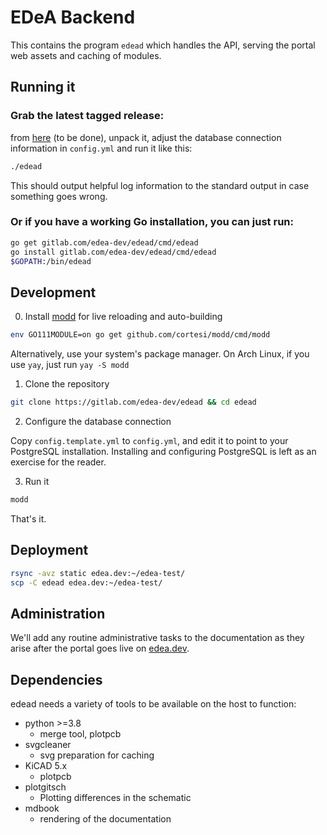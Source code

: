 # EDeA Backend

This contains the program `edead` which handles the API, serving the portal web assets and caching of modules.

## Running it

### Grab the latest tagged release:
 from [here](-/tags) (to be done), unpack it, adjust the database connection information in `config.yml` and run it like this:

```sh
./edead
```

This should output helpful log information to the standard output in case something goes wrong.


### Or if you have a working Go installation, you can just run:

```sh
go get gitlab.com/edea-dev/edead/cmd/edead
go install gitlab.com/edea-dev/edead/cmd/edead
$GOPATH:/bin/edead
```

## Development

0. Install [modd](https://github.com/cortesi/modd) for live reloading and auto-building

```sh
env GO111MODULE=on go get github.com/cortesi/modd/cmd/modd
```

Alternatively, use your system's package manager. On Arch Linux, if you use `yay`, just run `yay -S modd` 

1. Clone the repository

```sh
git clone https://gitlab.com/edea-dev/edead && cd edead
```

2. Configure the database connection

Copy `config.template.yml` to `config.yml`, and edit it to point to your PostgreSQL installation. Installing and configuring PostgreSQL is left as an exercise for the reader.

3. Run it

```sh
modd
```

That's it.

## Deployment

```sh
rsync -avz static edea.dev:~/edea-test/
scp -C edead edea.dev:~/edea-test/
```

## Administration

We'll add any routine administrative tasks to the documentation as they arise after the portal goes live on [edea.dev](https://edea.dev).

## Dependencies

edead needs a variety of tools to be available on the host to function:

- python >=3.8
  - merge tool, plotpcb
- svgcleaner
  - svg preparation for caching
- KiCAD 5.x
  - plotpcb
- plotgitsch
  - Plotting differences in the schematic
- mdbook
  - rendering of the documentation
